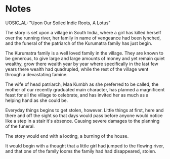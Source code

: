 # Notes

UOSIC_AL: "Upon Our Soiled Indic Roots, A Lotus"

The story is set upon a village in South India, where a girl has killed herself over the running river, her family in name of vengeance had been lynched, and the funeral of the patriarch of the Kurumatra family has just begin.

The Kurumatra family is a well loved family in the village. They are known to be generous, to give large and large amounts of money and yet remain quiet wealthy, grow there wealth year by year where specifically in the last few years there wealth had quadrupled, while the rest of the village went through a devastating famine.

The wife of head patriarch, Maa Kumbh as she preferred to be called, the mother of our recently graduated main character, has planned a magnificent feast for all the village to celebrate, and has invited her as much as a helping hand as she could be.

Everyday things begins to get stolen, however. Little things at first, here and there and off the sight so that days would pass before anyone would notice like a step in a stair it's absence. Causing severe damages to the planning of the funeral.

The story would end with a looting, a burning of the house.

It would begin with a thought that a little girl had jumped to the flowing river, and that one of the family looms the family had had disappeared, stolen. 
